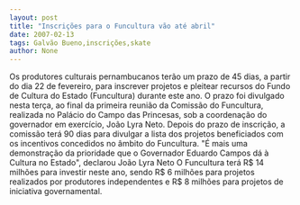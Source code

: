```yaml
---
layout: post
title: "Inscrições para o Funcultura vão até abril"
date: 2007-02-13
tags: Galvão Bueno,inscrições,skate
author: None
---
```

Os produtores culturais pernambucanos terão um prazo de 45 dias, a partir do dia 22 de fevereiro, para inscrever projetos e pleitear recursos do Fundo de Cultura do Estado (Funcultura) durante este ano. 
O prazo foi divulgado nesta terça, ao final da primeira reunião da Comissão do Funcultura, realizada no Palácio do Campo das Princesas, sob a coordenação do governador em exercício, João Lyra Neto.
Depois do prazo de inscrição, a comissão terá 90 dias para divulgar a lista dos projetos beneficiados com os incentivos concedidos no âmbito do Funcultura. \"É mais uma demonstração da prioridade que o Governador Eduardo Campos dá à Cultura no Estado\", declarou João Lyra Neto
O Funcultura terá R$ 14 milhões para investir neste ano, sendo R$ 6 milhões para projetos realizados por produtores independentes e R$ 8 milhões para projetos de iniciativa governamental. 